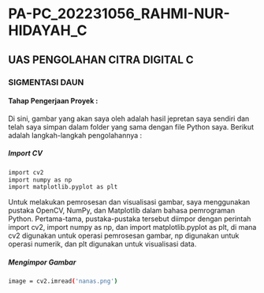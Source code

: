 # PA-PC_202231056_RAHMI-NUR-HIDAYAH_C
## UAS PENGOLAHAN CITRA DIGITAL C
### SIGMENTASI DAUN

#### Tahap Pengerjaan Proyek :
Di sini, gambar yang akan saya oleh adalah hasil jepretan saya sendiri dan telah saya simpan dalam folder yang sama dengan file Python saya. Berikut adalah langkah-langkah pengolahannya :
##### Import CV
```bash
import cv2
import numpy as np
import matplotlib.pyplot as plt
```
Untuk melakukan pemrosesan dan visualisasi gambar, saya menggunakan pustaka OpenCV, NumPy, dan Matplotlib dalam bahasa pemrograman Python. Pertama-tama, pustaka-pustaka tersebut diimpor dengan perintah import cv2, import numpy as np, dan import matplotlib.pyplot as plt, di mana cv2 digunakan untuk operasi pemrosesan gambar, np digunakan untuk operasi numerik, dan plt digunakan untuk visualisasi data. 
##### Mengimpor Gambar
```bash
image = cv2.imread('nanas.png')
```
